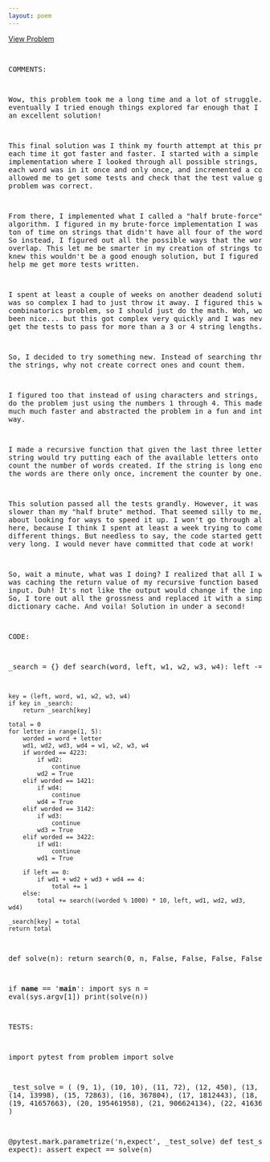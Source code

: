 ```yaml
---
layout: poem
---
```



<html><head><title>Euler - Problem 679</title>
<p><a href="http://projecteuler.net/problem=679" target="_blank">View Problem</a></p>
<pre>

COMMENTS:

Wow, this problem took me a long time and a lot of struggle.  But, eventually I
tried enough things explored far enough that I came up with an excellent
solution!

This final solution was I think my fourth attempt at this problem, each time it
got faster and faster.  I started with a simple brute-force implementation
where I looked through all possible strings, checked if each word was in it
once and only once, and incremented a counter.  This allowed me to get some
tests and check that the test value given in the problem was correct.

From there, I implemented what I called a "half brute-force" algorithm.  I
figured in my brute-force implementation I was wasting a ton of time on strings
that didn't have all four of the words in them.  So instead, I figured out all
the possible ways that the words could overlap.  This let me be smarter in my
creation of strings to test.  I knew this wouldn't be a good enough solution,
but I figured it could help me get more tests written.

I spent at least a couple of weeks on another deadend solution that was so
complex I had to just throw it away.  I figured this was a combinatorics
problem, so I should just do the math.  Woh, would have been nice... but this
got complex very quickly and I was never able to get the tests to pass for more
than a 3 or 4 string lengths.

So, I decided to try something new.  Instead of searching through all the
strings, why not create correct ones and count them.

I figured too that instead of using characters and strings, I could do the
problem just using the numbers 1 through 4.  This made comparisons much much
faster and abstracted the problem in a fun and interesting way.

I made a recursive function that given the last three letters of the string
would try putting each of the available letters onto it.  Then, count the
number of words created.  If the string is long enough and all the words are
there only once, increment the counter by one.

This solution passed all the tests grandly.  However, it was even slower than
my "half brute" method.  That seemed silly to me, so I went about looking for
ways to speed it up.  I won't go through all of them here, because I think I
spent at least a week trying to come up with different things.  But needless to
say, the code started getting very very long.  I would never have committed
that code at work!

So, wait a minute, what was I doing?  I realized that all I was doing was
caching the return value of my recursive function based on the input.  Duh!
It's not like the output would change if the input doesn't!  So, I tore out all
the grossness and replaced it with a simple dictionary cache.  And voila!
Solution in under a second!


CODE:

_search = {}
def search(word, left, w1, w2, w3, w4):
    left -= 1

    key = (left, word, w1, w2, w3, w4)
    if key in _search:
        return _search[key]

    total = 0
    for letter in range(1, 5):
        worded = word + letter
        wd1, wd2, wd3, wd4 = w1, w2, w3, w4
        if worded == 4223:
            if wd2:
                continue
            wd2 = True
        elif worded == 1421:
            if wd4:
                continue
            wd4 = True
        elif worded == 3142:
            if wd3:
                continue
            wd3 = True
        elif worded == 3422:
            if wd1:
                continue
            wd1 = True

        if left == 0:
            if wd1 + wd2 + wd3 + wd4 == 4:
                total += 1
        else:
            total += search((worded % 1000) * 10, left, wd1, wd2, wd3, wd4)

    _search[key] = total
    return total


def solve(n):
    return search(0, n, False, False, False, False)


if __name__ == '__main__':
    import sys
    n = eval(sys.argv[1])
    print(solve(n))


TESTS:

import pytest
from problem import solve

_test_solve = (
        (9, 1),
        (10, 10),
        (11, 72),
        (12, 450),
        (13, 2582),
        (14, 13998),
        (15, 72863),
        (16, 367804),
        (17, 1812443),
        (18, 8759228),
        (19, 41657663),
        (20, 195461958),
        (21, 906624134),
        (22, 4163603956),
)

@pytest.mark.parametrize('n,expect', _test_solve)
def test_solve(n, expect):
    assert expect == solve(n)

</pre></body></html>
